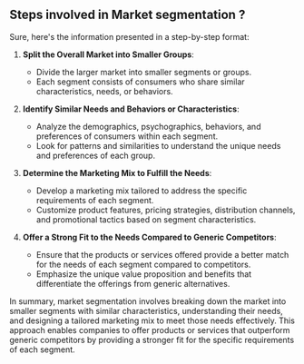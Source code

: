 







## Steps involved in  Market segmentation ?

Sure, here's the information presented in a step-by-step format:

1. **Split the Overall Market into Smaller Groups**:
   - Divide the larger market into smaller segments or groups.
   - Each segment consists of consumers who share similar characteristics, needs, or behaviors.

2. **Identify Similar Needs and Behaviors or Characteristics**:
   - Analyze the demographics, psychographics, behaviors, and preferences of consumers within each segment.
   - Look for patterns and similarities to understand the unique needs and preferences of each group.

3. **Determine the Marketing Mix to Fulfill the Needs**:
   - Develop a marketing mix tailored to address the specific requirements of each segment.
   - Customize product features, pricing strategies, distribution channels, and promotional tactics based on segment characteristics.

4. **Offer a Strong Fit to the Needs Compared to Generic Competitors**:
   - Ensure that the products or services offered provide a better match for the needs of each segment compared to competitors.
   - Emphasize the unique value proposition and benefits that differentiate the offerings from generic alternatives.

In summary, market segmentation involves breaking down the market into smaller segments with similar characteristics, understanding their needs, and designing a tailored marketing mix to meet those needs effectively. This approach enables companies to offer products or services that outperform generic competitors by providing a stronger fit for the specific requirements of each segment.


